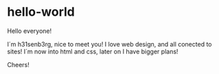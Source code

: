 # hello-world

Hello everyone!

I´m h31senb3rg, nice to meet you!
I love web design, and all conected to sites! I´m now into html and css, later on I have bigger plans!

Cheers!

